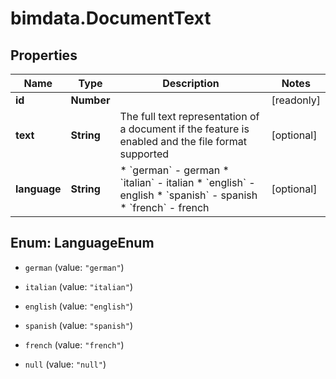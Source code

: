 # bimdata.DocumentText

## Properties

Name | Type | Description | Notes
------------ | ------------- | ------------- | -------------
**id** | **Number** |  | [readonly] 
**text** | **String** | The full text representation of a document if the feature is enabled and the file format supported | [optional] 
**language** | **String** | * &#x60;german&#x60; - german * &#x60;italian&#x60; - italian * &#x60;english&#x60; - english * &#x60;spanish&#x60; - spanish * &#x60;french&#x60; - french | [optional] 



## Enum: LanguageEnum


* `german` (value: `"german"`)

* `italian` (value: `"italian"`)

* `english` (value: `"english"`)

* `spanish` (value: `"spanish"`)

* `french` (value: `"french"`)

* `null` (value: `"null"`)




